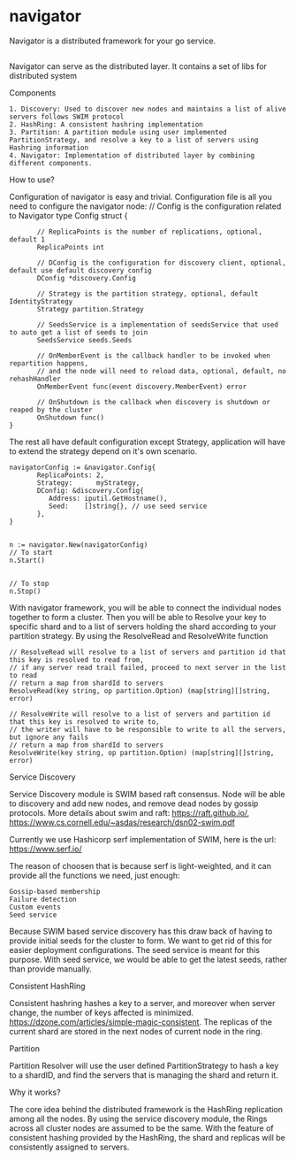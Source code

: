 # navigator
Navigator is a distributed framework for your go service.

##
Navigator can serve as the distributed layer. It contains a set of libs for distributed system

Components

	1. Discovery: Used to discover new nodes and maintains a list of alive servers follows SWIM protocol
	2. HashRing: A consistent hashring implementation
	3. Partition: A partition module using user implemented PartitionStrategy, and resolve a key to a list of servers using Hashring information
	4. Navigator: Implementation of distributed layer by combining different components.

How to use?

Configuration of navigator is easy and trivial. Configuration file is all you need to configure the navigator node:
	// Config is the configuration related to Navigator
	type Config struct {

	       // ReplicaPoints is the number of replications, optional, default 1
	       ReplicaPoints int

	       // DConfig is the configuration for discovery client, optional, default use default discovery config
	       DConfig *discovery.Config

	       // Strategy is the partition strategy, optional, default IdentityStrategy
	       Strategy partition.Strategy

	       // SeedsService is a implementation of seedsService that used to auto get a list of seeds to join
           SeedsService seeds.Seeds

	       // OnMemberEvent is the callback handler to be invoked when repartition happens,
	       // and the node will need to reload data, optional, default, no rehashHandler
	       OnMemberEvent func(event discovery.MemberEvent) error

	       // OnShutdown is the callback when discovery is shutdown or reaped by the cluster
	       OnShutdown func()
	}

The rest all have default configuration except Strategy, application will have to extend the strategy depend on it's own scenario.

	navigatorConfig := &navigator.Config{
	       ReplicaPoints: 2,
	       Strategy:      myStrategy,
	       DConfig: &discovery.Config{
		      Address: iputil.GetHostname(),
		      Seed:    []string{}, // use seed service
	       },
	}


	n := navigator.New(navigatorConfig)
	// To start
	n.Start()


	// To stop
	n.Stop()

With navigator framework, you will be able to connect the individual nodes together to form a cluster. Then you will be able to Resolve your key to specific shard and to a list of servers holding the shard according to your partition strategy. By using the ResolveRead and ResolveWrite function

	// ResolveRead will resolve to a list of servers and partition id that this key is resolved to read from,
	// if any server read trail failed, proceed to next server in the list to read
	// return a map from shardId to servers
	ResolveRead(key string, op partition.Option) (map[string][]string, error)

	// ResolveWrite will resolve to a list of servers and partition id that this key is resolved to write to,
	// the writer will have to be responsible to write to all the servers, but ignore any fails
	// return a map from shardId to servers
	ResolveWrite(key string, op partition.Option) (map[string][]string, error)

Service Discovery

Service Discovery module is SWIM based raft consensus. Node will be able to discovery and add new nodes, and remove dead nodes by gossip protocols. More details about swim and raft: https://raft.github.io/, https://www.cs.cornell.edu/~asdas/research/dsn02-swim.pdf

Currently we use Hashicorp serf implementation of SWIM, here is the url: https://www.serf.io/

The reason of choosen that is because serf is light-weighted, and it can provide all the functions we need, just enough:

	Gossip-based membership
	Failure detection
	Custom events
	Seed service

Because SWIM based service discovery has this draw back of having to provide initial seeds for the cluster to form. We want to get rid of this for easier deployment configurations. The seed service is meant for this purpose. With seed service, we would be able to get the latest seeds, rather than provide manually.

Consistent HashRing

Consistent hashring hashes a key to a server, and moreover when server change, the number of keys affected is minimized. https://dzone.com/articles/simple-magic-consistent. The replicas of the current shard are stored in the next nodes of current node in the ring.

Partition

Partition Resolver will use the user defined PartitionStrategy to hash a key to a shardID, and find the servers that is managing the shard and return it.

Why it works?

The core idea behind the distributed framework is the HashRing replication among all the nodes. By using the service discovery module, the Rings across all cluster nodes are assumed to be the same. With the feature of consistent hashing provided by the HashRing, the shard and replicas will be consistently assigned to servers.